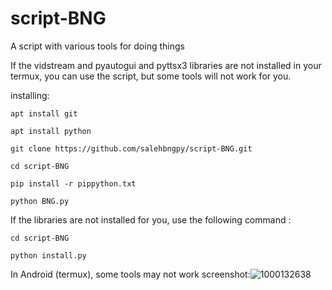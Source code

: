 # script-BNG
A script with various tools for doing things

If the vidstream and pyautogui and pyttsx3 libraries are not installed in your termux, you can use the script, but some tools will not work for you.

installing:
```
apt install git
```
```
apt install python
```
```
git clone https://github.com/salehbngpy/script-BNG.git
```
```
cd script-BNG
```
```
pip install -r pippython.txt
```
```
python BNG.py
```


If the libraries are not installed for you, use the following command :
```
cd script-BNG
```
```
python install.py
```
In Android (termux), some tools may not work
screenshot:![1000132638](https://github.com/salehbngpy/script-BNG/assets/171718183/6306dde1-5375-4d73-b760-e14e3ca12e9c)
